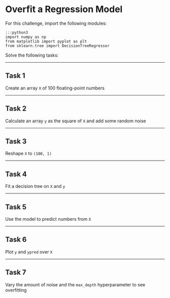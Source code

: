 
# Overfit a Regression Model

For this challenge, import the following modules:

    :::python3
    import numpy as np
    from matplotlib import pyplot as plt
    from sklearn.tree import DecisionTreeRegressor

Solve the following tasks:


----

## Task 1
Create an array `X` of 100 floating-point numbers

----

## Task 2
Calculate an array `y` as the square of `X` and add some random noise

----

## Task 3
Reshape `X` to `(100, 1)`

----

## Task 4
Fit a decision tree on `X` and `y`

----

## Task 5
Use the model to predict numbers from `X` 

----

## Task 6
Plot `y` and `ypred` over `X`

----

## Task 7
Vary the amount of noise and the `max_depth` hyperparameter to see overfitting